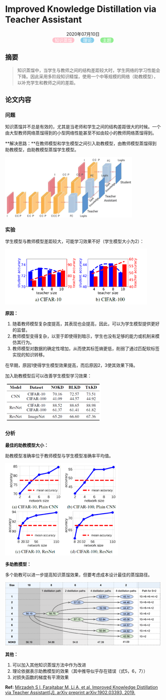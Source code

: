 # **Improved Knowledge Distillation via Teacher Assistant**

<center>2020年07月10日</center>

<center>
    <span style="background:pink;border-radius:8px;color:white">&nbsp 知识蒸馏 &nbsp</span> &nbsp &nbsp
    <span style="background:SkyBlue;border-radius:8px;color:white">&nbsp 理论 &nbsp</span> &nbsp &nbsp
    <span style="background:LightGreen;border-radius:8px;color:white">&nbsp 主题 &nbsp</span> 
</center> 



## **摘要**

> 知识蒸馏中，当学生与教师之间的结构差距较大时，学生网络的学习性能会下降。因此采用多阶段知识精馏，使用一个中等规模的网络（助教模型），以补充学生和教师之间的差距。

## **论文内容**

### 问题

知识蒸馏并不总是有效的，尤其是当老师和学生之间的结构差距很大的时候。一个由大型教师网络蒸馏得到的小型网络性能甚至不如由较小的教师网络蒸馏得到。

**解决思路：**在教师模型和学生模型之间引入助教模型，由教师模型蒸馏得到助教模型，由助教模型蒸馏学生模型。

<img src="figure\image-20200710105355732.png" alt="image-20200710105355732" style="zoom:40%;" />



### 实验

学生模型与教师模型差距较大，可能学习效果不好（学生模型大小为2）：

<img src="figure\image-20200710164722299.png" alt="image-20200710164722299" style="zoom:67%;" />

**原因：**

1. 随着教师模型复杂度提高，其表现也会提高，因此，可以为学生模型提供更好的监督。
2. 教师模型变得复杂，以至于即使得到暗示，学生也没有足够的能力或机制来模仿其行为。
3. 教师模型对数据的确定性增加，从而使其标签熵更低，削弱了通过匹配软标签实现的知识转移。

在早期，原因1使得学生模型效果提高，而后原因2，3使其效果下降。

加入助教模型后可以改善学生模型学习效果：

<img src="figure\image-20200710165106521.png" alt="image-20200710165106521" style="zoom:50%;" />

### 分析

**最佳的助教模型大小：**

助教模型准确率位于教师模型与学生模型准确率平均值。

<img src="figure\image-20200710165221105.png" alt="image-20200710165221105" style="zoom:40%;" />

**多助教模型：**

多个助教可以进一步提高知识蒸馏效果，但要考虑成本设计最佳的蒸馏路径。

<img src="figure\image-20200710165441307.png" alt="image-20200710165441307" style="zoom:50%;" />

**其他：**

1. 可以加入其他知识蒸馏方法中作为改进
2. 理论依据表示助教模型的效果（其中推导似乎存在错误（式5，6，7））
3. 对损失函数的梯度有平滑效果

**Ref:**  [Mirzadeh S I, Farajtabar M, Li A, et al. Improved Knowledge Distillation via Teacher Assistant[J]. arXiv preprint arXiv:1902.03393, 2019.](https://arxiv.org/pdf/1811.00995)
